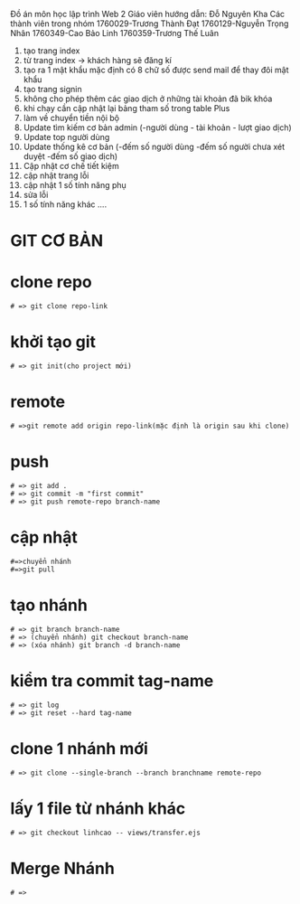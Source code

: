 Đồ án môn học lập trình Web 2
Giáo viên hướng dẫn: Đỗ Nguyên Kha
Các thành viên trong nhóm
1760029-Trương Thành Đạt
1760129-Nguyễn Trọng Nhân
1760349-Cao Bảo Linh
1760359-Trương Thế Luân

1. tạo trang index
2. từ trang index -> khách hàng sẽ đăng kí 
3. tạo ra 1 mật khẩu mặc định có 8 chữ số được send mail để thay đôi mật khẩu
4. tạo trang signin
5. không cho phép thêm các giao dịch ở những tài khoản đã bik khóa
6. khi chạy cần cập nhật lại bảng tham số trong table Plus
7. làm về chuyển tiền nội bộ 
8. Update tìm kiếm cơ bản admin (-người dùng - tài khoản - lượt giao dịch)
9. Update top người dùng
10. Update thống kê cơ bản (-đếm số người dùng -đếm số người chưa xét duyệt -đếm số giao dịch)
11. Cập nhật cơ chế tiết kiệm
12. cập nhật trang lỗi
13. cập nhật 1 số tính năng phụ
14. sửa lỗi
15. 1 số tính năng khác ....

# GIT CƠ BẢN

# clone repo
    # => git clone repo-link

# khởi tạo git
    # => git init(cho project mới)

# remote
    # =>git remote add origin repo-link(mặc định là origin sau khi clone)

# push
    # => git add .
    # => git commit -m "first commit"
    # => git push remote-repo branch-name

# cập nhật 
    #=>chuyển nhánh
    #=>git pull

# tạo nhánh
    # => git branch branch-name
    # => (chuyển nhánh) git checkout branch-name
    # => (xóa nhánh) git branch -d branch-name

# kiểm tra commit tag-name
    # => git log
    # => git reset --hard tag-name


# clone 1 nhánh mới
    # => git clone --single-branch --branch branchname remote-repo

# lấy 1 file từ nhánh khác 
    # => git checkout linhcao -- views/transfer.ejs

# Merge Nhánh
    # => 
